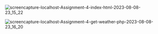 ![screencapture-localhost-Assignment-4-index-html-2023-08-08-23_15_22](https://github.com/FarhanHamim/Weather_Site/assets/65287208/e6fa9408-4a87-42d2-8bff-7459ba0fd609)


![screencapture-localhost-Assignment-4-get-weather-php-2023-08-08-23_16_20](https://github.com/FarhanHamim/Weather_Site/assets/65287208/d89352df-3090-4d69-8d8f-ecf9808caec8)

